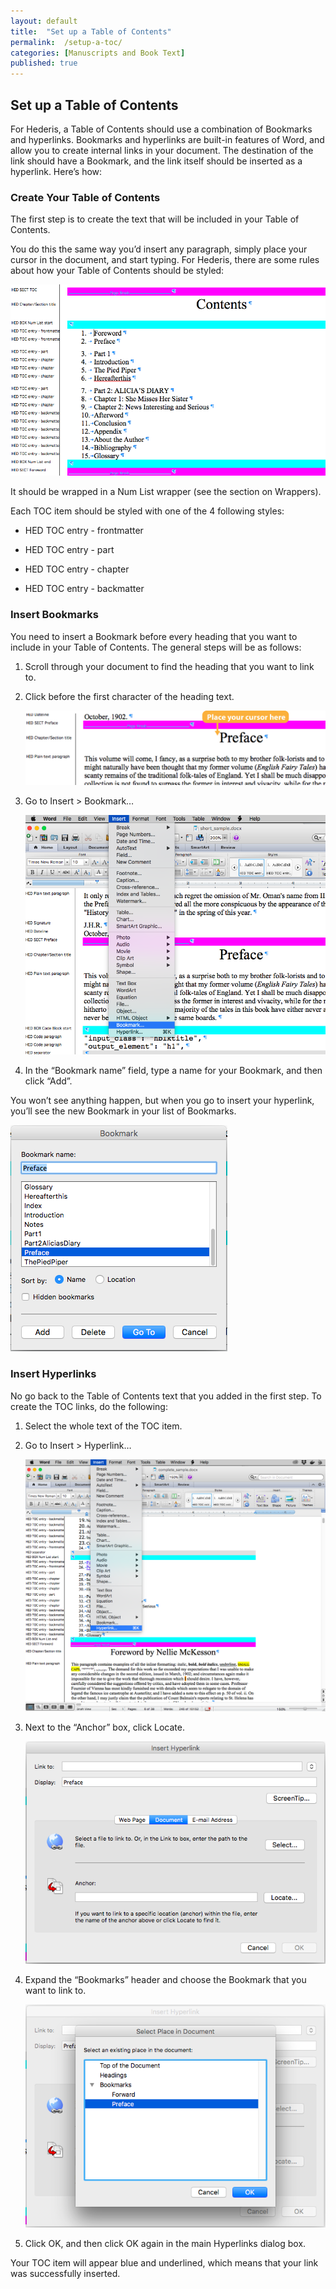 ```yaml
---
layout: default
title:  "Set up a Table of Contents"
permalink:  /setup-a-toc/
categories: [Manuscripts and Book Text]
published: true
---
```


<section data-type="chapter" class="hsecchapter" data-hederis-type="hsecchapter" id="setup-a-toc" data-pi-attrs="id: setup-a-toc"><h1 data-hederis-type="hblkchaptitle" class="hblkchaptitle" id="p8wjxd8yF">Set up a Table of Contents</h1>
    <p class="hblkp" data-hederis-type="hblkp" id="pxI8v14Mo">For Hederis, a Table of Contents should use a combination of Bookmarks and hyperlinks. Bookmarks and hyperlinks are built-in features of Word, and allow you to create internal links in your document. The destination of the link should have a Bookmark, and the link itself should be inserted as a hyperlink. Here&#8217;s how:</p>
    <section class="hwprsubsection" data-hederis-type="hwprsubsection" id="phZopiuU0" data-type="subsection"><h1 data-hederis-type="hblktitle" class="hblktitle" id="p2VWvrI0Q">Create Your Table of Contents</h1>
    <p class="hblkp" data-hederis-type="hblkp" id="p3lNssx8i">The first step is to create the text that will be included in your Table of Contents.</p>
    <p class="hblkp" data-hederis-type="hblkp" id="p9IJHj0J9">You do this the same way you&#8217;d insert any paragraph, simply place your cursor in the document, and start typing. For Hederis, there are some rules about how your Table of Contents should be styled:</p>
    <img data-hederis-type="hblkimg" class="hblkimg" id="pgeIO9xMb" src="/images/toc0_1.png"/>
    <p class="hblkp" data-hederis-type="hblkp" id="pC5OxAWME">It should be wrapped in a Num List wrapper (see the section on Wrappers).</p>
    <p class="hblkp" data-hederis-type="hblkp" id="pj9KV5HTs">Each TOC item should be styled with one of the 4 following styles:</p>
    <ul class="hwprbullet-list" data-hederis-type="hwprbullet-list" id="ptozokhL2"><li class="hblkuli" data-hederis-type="hblkuli" id="liGZ8IXz7J"><p class="hblkuli" data-hederis-type="hblkuli" id="plhWmr3o6">HED TOC entry - frontmatter</p></li>
    <li class="hblkuli" data-hederis-type="hblkuli" id="liobg4KVhy"><p class="hblkuli" data-hederis-type="hblkuli" id="pvwFd5KJW">HED TOC entry - part</p></li>
    <li class="hblkuli" data-hederis-type="hblkuli" id="liH5HtNkk0"><p class="hblkuli" data-hederis-type="hblkuli" id="pP2HAEuxn">HED TOC entry - chapter</p></li>
    <li class="hblkuli" data-hederis-type="hblkuli" id="liyFlRD9e8"><p class="hblkuli" data-hederis-type="hblkuli" id="pGUY95kJ5">HED TOC entry - backmatter</p></li>
    </ul>
    </section>
    <section class="hwprsubsection" data-hederis-type="hwprsubsection" id="px7GeJDbs" data-type="subsection"><h1 data-hederis-type="hblktitle" class="hblktitle" id="p2sqeD45Q">Insert Bookmarks</h1>
    <p class="hblkp" data-hederis-type="hblkp" id="pMQzFwNtW">You need to insert a Bookmark before every heading that you want to include in your Table of Contents. The general steps will be as follows:</p>
    <ol class="hwprnum-list" data-hederis-type="hwprnum-list" id="p7UuMbOj6"><li class="hblkoli" data-hederis-type="hblkoli" id="livoqTeadQ"><p class="hblkoli" data-hederis-type="hblkoli" id="pUuSRccyu">Scroll through your document to find the heading that you want to link to.</p></li>
    <li class="hblkoli" data-hederis-type="hblkoli" id="liXc8rmdJ4"><p class="hblkoli" data-hederis-type="hblkoli" id="pvBs3sCDQ">Click before the first character of the heading text.</p><img data-hederis-type="hblkimg" class="hblkimg" id="p4NuOvi6e" src="/images/toc1_1.png"/>
    </li>
    <li class="hblkoli" data-hederis-type="hblkoli" id="liF7nUIdN2"><p class="hblkoli" data-hederis-type="hblkoli" id="pVGP8vgKT">Go to Insert &gt; Bookmark&#8230;</p><img data-hederis-type="hblkimg" class="hblkimg" id="ppQT31hJi" src="/images/toc1_2.png"/>
    </li>
    <li class="hblkoli" data-hederis-type="hblkoli" id="limKhj8bJy"><p class="hblkoli" data-hederis-type="hblkoli" id="pEqytH8TV">In the &#8220;Bookmark name&#8221; field, type a name for your Bookmark, and then click &#8220;Add&#8221;.</p></li>
    </ol>
    <p class="hblkp" data-hederis-type="hblkp" id="pXYZcJoIH">You won&#8217;t see anything happen, but when you go to insert your hyperlink, you&#8217;ll see the new Bookmark in your list of Bookmarks.</p>
    <img data-hederis-type="hblkimg" class="hblkimg" id="pROiBc0LS" src="/images/toc1_3.png"/>
    </section>
    <section class="hwprsubsection" data-hederis-type="hwprsubsection" id="p9wg80Xfj" data-type="subsection"><h1 data-hederis-type="hblktitle" class="hblktitle" id="pzF4ztr7f">Insert Hyperlinks</h1>
    <p class="hblkp" data-hederis-type="hblkp" id="penKk3ivp">No go back to the Table of Contents text that you added in the first step. To create the TOC links, do the following:</p>
    <ol class="hwprnum-list" data-hederis-type="hwprnum-list" id="prJR3VVy0"><li class="hblkoli" data-hederis-type="hblkoli" id="liLyfT2mQu"><p class="hblkoli" data-hederis-type="hblkoli" id="pCPcN3bNj">Select the whole text of the TOC item.</p></li>
    <li class="hblkoli" data-hederis-type="hblkoli" id="liIFF1vuXU"><p class="hblkoli" data-hederis-type="hblkoli" id="pzJ4Uxv7E">Go to Insert &gt; Hyperlink&#8230;</p><img data-hederis-type="hblkimg" class="hblkimg" id="pg2f1EguO" src="/images/hyperlink1.png"/>
    </li>
    <li class="hblkoli" data-hederis-type="hblkoli" id="linV8Xr7In"><p class="hblkoli" data-hederis-type="hblkoli" id="pf0ukNtCe">Next to the &#8220;Anchor&#8221; box, click Locate.</p><img data-hederis-type="hblkimg" class="hblkimg" id="pvfLXsJ9v" src="/images/hyperlink2.png"/>
    </li>
    <li class="hblkoli" data-hederis-type="hblkoli" id="liqZiYKG2E"><p class="hblkoli" data-hederis-type="hblkoli" id="p8UYoDjW2">Expand the &#8220;Bookmarks&#8221; header and choose the Bookmark that you want to link to.</p><img data-hederis-type="hblkimg" class="hblkimg" id="pGlzb0OTe" src="/images/hyperlink4.png"/>
    </li>
    <li class="hblkoli" data-hederis-type="hblkoli" id="liO45KGA7b"><p class="hblkoli" data-hederis-type="hblkoli" id="pSWWHZHqy">Click OK, and then click OK again in the main Hyperlinks dialog box.</p></li>
    </ol>
    <p class="hblkp" data-hederis-type="hblkp" id="pF2ckD4b2">Your TOC item will appear blue and underlined, which means that your link was successfully inserted.</p>
    </section>
    </section>
    